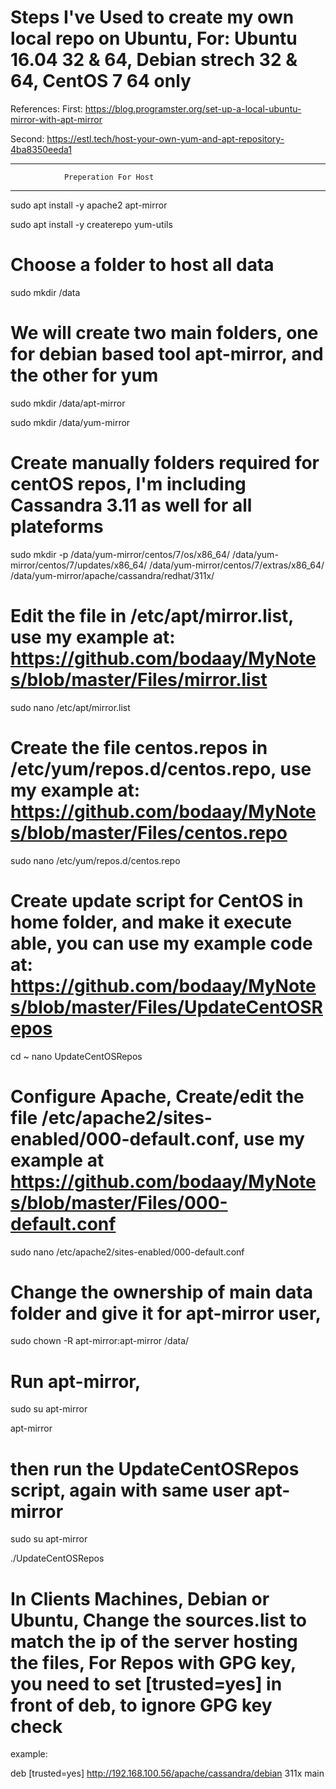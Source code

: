 # Steps I've Used to create my own local repo on Ubuntu, For: Ubuntu 16.04 32 & 64, Debian strech 32 & 64, CentOS 7 64 only

References:
First: 
https://blog.programster.org/set-up-a-local-ubuntu-mirror-with-apt-mirror

Second:
https://estl.tech/host-your-own-yum-and-apt-repository-4ba8350eeda1
*********************************************
                Preperation For Host
*********************************************

sudo apt install -y apache2 apt-mirror


sudo apt install -y createrepo yum-utils

# Choose a folder to host all data

sudo mkdir /data

# We will create two main folders, one for debian based tool apt-mirror, and the other for yum

sudo mkdir /data/apt-mirror

sudo mkdir /data/yum-mirror

# Create manually folders required for centOS repos, I'm including Cassandra 3.11 as well for all plateforms


sudo mkdir -p /data/yum-mirror/centos/7/os/x86_64/ /data/yum-mirror/centos/7/updates/x86_64/ /data/yum-mirror/centos/7/extras/x86_64/ /data/yum-mirror/apache/cassandra/redhat/311x/

# Edit the file in /etc/apt/mirror.list, use my example at: https://github.com/bodaay/MyNotes/blob/master/Files/mirror.list

sudo nano /etc/apt/mirror.list

# Create the file centos.repos in /etc/yum/repos.d/centos.repo, use my example at: https://github.com/bodaay/MyNotes/blob/master/Files/centos.repo

sudo nano /etc/yum/repos.d/centos.repo

# Create update script for CentOS in home folder, and make it execute able, you can use my example code at: https://github.com/bodaay/MyNotes/blob/master/Files/UpdateCentOSRepos

cd ~
nano UpdateCentOSRepos

# Configure Apache, Create/edit the file /etc/apache2/sites-enabled/000-default.conf, use my example at https://github.com/bodaay/MyNotes/blob/master/Files/000-default.conf

sudo nano /etc/apache2/sites-enabled/000-default.conf

# Change the ownership of main data folder and give it for apt-mirror user,

sudo chown -R apt-mirror:apt-mirror /data/

# Run apt-mirror, 
sudo su apt-mirror


apt-mirror



# then run the UpdateCentOSRepos script, again with same user apt-mirror


sudo su apt-mirror


./UpdateCentOSRepos

# In Clients Machines, Debian or Ubuntu, Change the sources.list to match the ip of the server hosting the files, For Repos with GPG key, you need to set [trusted=yes] in front of deb, to ignore GPG key check
example:


deb [trusted=yes]  http://192.168.100.56/apache/cassandra/debian 311x main

